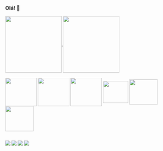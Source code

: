### Olá! 👋
<a href="https://github.com/anuraghazra/github-readme-stats">
<img height="180em" align="center" src="https://github-readme-stats.vercel.app/api?username=aynsantos&show_icons=true&theme=dracula" />
</a>
<a href="https://github.com/anuraghazra/github-readme-stats">
<img height="180em" align="center" src="https://github-readme-stats.vercel.app/api/top-langs/?username=aynsantos&langs_count=6&theme=dracula&layout=compact&hide_progress=true" />
</a>

<div style="display: inline_block"><br>
<img align="center" height="90" width="100" src="https://cdn.jsdelivr.net/gh/devicons/devicon/icons/java/java-original-wordmark.svg" />
<img align="center" height="90" width="100" src="https://cdn.jsdelivr.net/gh/devicons/devicon/icons/spring/spring-original-wordmark.svg" />
<img align="center" height="90" width="100" src="https://cdn.jsdelivr.net/gh/devicons/devicon/icons/mysql/mysql-original-wordmark.svg" />
<img align="center" height="70" width="80" src="https://cdn.jsdelivr.net/gh/devicons/devicon/icons/c/c-plain.svg" />
<img align="center" height="80" width="90" src="https://cdn.jsdelivr.net/gh/devicons/devicon/icons/html5/html5-original-wordmark.svg" />
<img align="center" height="80" width="90" src="https://cdn.jsdelivr.net/gh/devicons/devicon/icons/css3/css3-original-wordmark.svg" />
</div>

##

<div> 
  <a href="https://www.instagram.com/allyson_santos89/" target="_blank"><img src="https://img.shields.io/badge/-Instagram-%23E4405F?style=for-the-badge&logo=instagram&logoColor=white" target="_blank"></a>
  <a href = "mailto:allyson.santos@live.com"><img src="https://img.shields.io/badge/Microsoft_Outlook-0078D4?style=for-the-badge&logo=microsoft-outlook&logoColor=white" target="_blank"></a>
   <a href = "mailto:aynsantos89@gmail.com"><img src="https://img.shields.io/badge/Gmail-D14836?style=for-the-badge&logo=gmail&logoColor=white" target="_blank"></a>
  <a href="https://www.linkedin.com/in/aynsantos/" target="_blank"><img src="https://img.shields.io/badge/-LinkedIn-%230077B5?style=for-the-badge&logo=linkedin&logoColor=white" target="_blank"></a>
</div>

